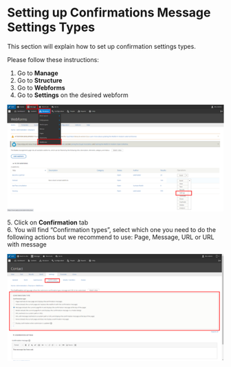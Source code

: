 # Setting up Confirmations Message Settings Types

This section will explain how to set up confirmation settings types.

Please follow these instructions:

1. Go to **Manage**
2. Go to **Structure**
3. Go to **Webforms**
4. Go to **Settings** on the desired webform

![](<../../../.gitbook/assets/pasted image 0 (2).png>)

&#x20;5\. Click on **Confirmation** tab\
&#x20;6\. You will find “Confirmation types”, select which one you need to do the following actions but we recommend to use: Page, Message, URL or URL with message

![](<../../../.gitbook/assets/pasted image 0 (3).png>)
